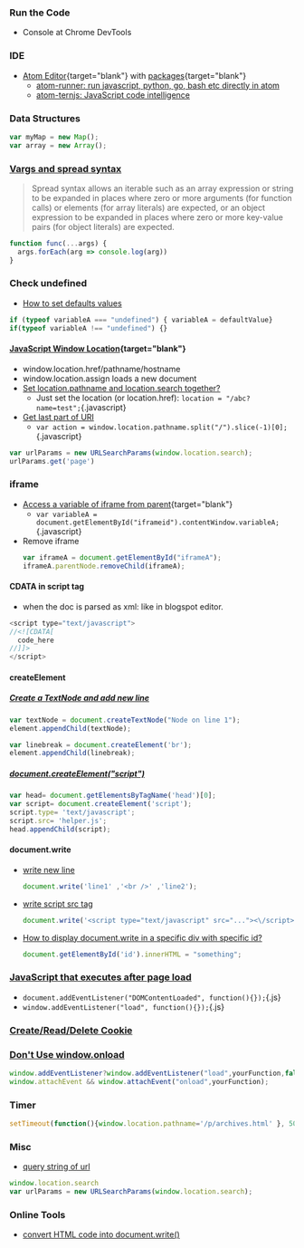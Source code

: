 ### Run the Code
- Console at Chrome DevTools

### IDE
- [Atom Editor](https://lifelongprogrammer.blogspot.com/2017/10/awesome-tips-about-atom-editor.html){target="blank"} with [packages](https://lifelongprogrammer.blogspot.com/2019/03/must-have-atom-editor-packages.html){target="blank"}
  - [atom-runner: run javascript, python, go, bash etc directly in atom](https://atom.io/packages/atom-runner)
  - [atom-ternjs: JavaScript code intelligence](https://atom.io/packages/atom-ternjs)

### Data Structures
```javascript
var myMap = new Map();
var array = new Array();
```

### [Vargs and spread syntax](https://developer.mozilla.org/en-US/docs/Web/JavaScript/Reference/Operators/Spread_syntax)
> Spread syntax allows an iterable such as an array expression or string to be expanded in places where zero or more arguments (for function calls) or elements (for array literals) are expected, or an object expression to be expanded in places where zero or more key-value pairs (for object literals) are expected.

```JavaScript
function func(...args) {
  args.forEach(arg => console.log(arg))
}
```


### Check undefined
- [How to set defaults values](https://www.codereadability.com/javascript-default-parameters-with-or-operator/)
```javascript
if (typeof variableA === "undefined") { variableA = defaultValue}
if(typeof variableA !== "undefined") {}
```

#### [JavaScript Window Location](https://www.w3schools.com/js/js_window_location.asp){target="blank"}
- window.location.href/pathname/hostname
- window.location.assign loads a new document
- [Set location.pathname and location.search together?](https://stackoverflow.com/questions/33938178/set-location-pathname-and-location-search-together)
  - Just set the location (or location.href): `location = "/abc?name=test";`{.javascript}
- [Get last part of URI](https://stackoverflow.com/questions/16237780/get-last-part-of-uri/16237825)
  - `var action = window.location.pathname.split("/").slice(-1)[0];`{.javascript}

```JavaScript
var urlParams = new URLSearchParams(window.location.search);
urlParams.get('page')
```

### iframe
- [Access a variable of iframe from parent](https://stackoverflow.com/questions/13757943/access-a-variable-of-iframe-from-parent){target="blank"}
  - `var variableA = document.getElementById("iframeid").contentWindow.variableA;`{.javascript}
- Remove iframe
  ```javascript
  var iframeA = document.getElementById("iframeA");
  iframeA.parentNode.removeChild(iframeA);
  ```

#### CDATA in script tag
- when the doc is parsed as xml: like in blogspot editor.
```javascript
<script type="text/javascript">
//<![CDATA[
  code_here
//]]>
</script>
```

#### createElement
##### [Create a TextNode and add new line](https://stackoverflow.com/questions/8147376/how-to-insert-a-javascript-textnode-element-on-a-newline)
```js
var textNode = document.createTextNode("Node on line 1");
element.appendChild(textNode);

var linebreak = document.createElement('br');
element.appendChild(linebreak);
```

##### [document.createElement("script")](https://unixpapa.com/js/dyna.html)
```javascript
var head= document.getElementsByTagName('head')[0];
var script= document.createElement('script');
script.type= 'text/javascript';
script.src= 'helper.js';
head.appendChild(script);
```

#### document.write
- [write new line](https://www.sitepoint.com/community/t/new-line-in-document-write/1704)
  ```javascript
  document.write('line1' ,'<br />' ,'line2');
  ```
- [write script src tag](https://stackoverflow.com/questions/17542595/how-to-include-a-script-with-document-write)
  ```javascript
  document.write('<script type="text/javascript" src="..."><\/script>');
  ```
- [How to display document.write in a specific div with specific id?](https://stackoverflow.com/questions/29130271/how-to-display-document-write-in-a-specific-div-with-specific-id)
  ```javascript
  document.getElementById('id').innerHTML = "something";
  ```

### [JavaScript that executes after page load](https://stackoverflow.com/questions/807878/javascript-that-executes-after-page-load)
- `document.addEventListener("DOMContentLoaded", function(){});`{.js}
- `window.addEventListener("load", function(){});`{.js}

### [Create/Read/Delete Cookie](https://www.tutorialrepublic.com/javascript-tutorial/javascript-cookies.php)

### [Don't Use window.onload](https://stackoverflow.com/questions/2810825/javascript-event-window-onload-not-triggered)
```javascript
window.addEventListener?window.addEventListener("load",yourFunction,false) :
window.attachEvent && window.attachEvent("onload",yourFunction);
```

### Timer
```javascript
setTimeout(function(){window.location.pathname='/p/archives.html' }, 5000);
```

### Misc
- [query string of url](https://davidwalsh.name/query-string-javascript)
```javascript
window.location.search
var urlParams = new URLSearchParams(window.location.search);
```

### Online Tools
- [convert HTML code into document.write()](http://www.andrewdavidson.com/convert-html-to-javascript/)

<!-- == is a loose or abstract equality comparison
=== is a strict equality comparison -->

